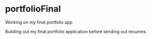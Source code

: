 # portfolioFinal
Working on my final portfolio app

Building out my final portfolio application before sending out resumes.

